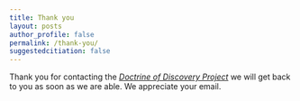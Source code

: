 ```yaml
---
title: Thank you
layout: posts
author_profile: false
permalink: /thank-you/
suggestedcitiation: false
---
```


Thank you for contacting the [_Doctrine of Discovery Project_](/) we will get back to you as soon as we are able.
We appreciate your email.
